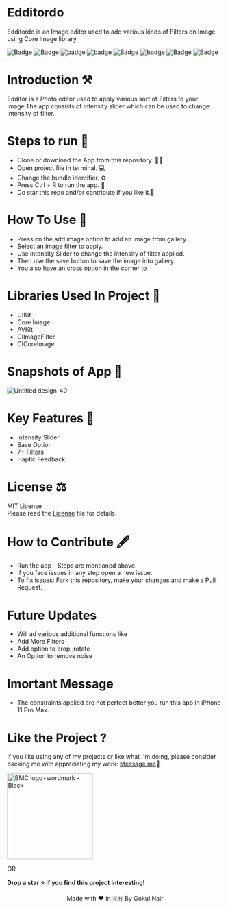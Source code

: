 # Edditordo

Edditordo is an Image editor used to add various kinds of Filters on Image using Core Image library

![Badge](https://img.shields.io/badge/License-MIT-yellow) 
![Badge](https://img.shields.io/badge/Xcode-11.6-green)
![badge](https://img.shields.io/badge/Swift-5.0-red)
![badge](https://img.shields.io/badge/iOS-13+-blue)
![Badge](https://img.shields.io/badge/Core-Image-green)
![badge](https://img.shields.io/badge/Platfrom-iOS-orange)
![Badge](https://img.shields.io/badge/Photo-Editor-yellowgreen)
![Badge](https://img.shields.io/badge/Image-Filter-black)

# Introduction ⚒  
Edditor is a Photo editor used to apply various sort of Filters to your image.The app consists of intensity slider which can be used to change intensity of filter.

# Steps to run 📲

* Clone or download the App from this repository. 👩‍💻
* Open project file in terminal. 💻
* Change the bundle identifier. ⚙️
* Press Ctrl + R to run the app. 📲
* Do star this repo and/or contribute if you like it.🙂 

# How To Use 🛑 
* Press on the add image option to add an image from gallery.
* Select an image filter to apply.
* Use intensity Slider to change the intensity of filter applied.
* Then use the save button to save the image into gallery.
* You also have an cross option in the corner to

# Libraries Used In Project 📒 

* UIKit <br>
* Core Image
* AVKit
* CIImageFilter
* CICoreImage

# Snapshots of App 📸

![Untitled design-40](https://user-images.githubusercontent.com/56252259/90983367-417ac080-e58b-11ea-8e03-ec1e2016fa25.png)

# Key Features 🔐
* Intensity Slider
* Save Option
* 7+ Filters
* Haptic Feedback

# License ⚖️  

MIT License<br> Please read the [License](https://github.com/gokulnair2001/Edditordo/blob/master/LICENSE) file for details.

# How to Contribute 🖋 

* Run the app - Steps are mentioned above.
* If you face issues in any step open a new issue.
* To fix issues: Fork this repository, make your changes and make a Pull Request. 

# Future Updates

* Will ad various additional functions like
* Add More Filters
* Add option to crop, rotate
* An Option to remove noise 

# Imortant Message 

* The constraints applied are not perfect better you run this app in iPhone 11 Pro Max.

# Like the Project ?
If you like using any of my projects or like what I'm doing, please consider backing me with appreciating my work: [Message me](https://www.linkedin.com/in/gokul-r-nair/)🥰

[<img width="200" alt="BMC logo+wordmark - Black" src="https://cdn.buymeacoffee.com/buttons/v2/default-red.png">](https://www.buymeacoffee.com/gokulnair)

OR

**Drop a star ⭐ if you find this project interesting!**

<p align="center" width="100%">
   Made with ❤️ in 🇮🇳 By Gokul Nair   
</p>
